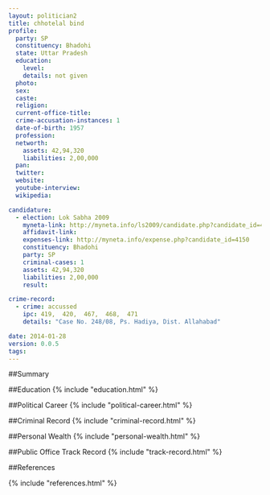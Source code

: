 ```yaml
---
layout: politician2
title: chhotelal bind
profile: 
  party: SP
  constituency: Bhadohi
  state: Uttar Pradesh
  education: 
    level: 
    details: not given
  photo: 
  sex: 
  caste: 
  religion: 
  current-office-title: 
  crime-accusation-instances: 1
  date-of-birth: 1957
  profession: 
  networth: 
    assets: 42,94,320
    liabilities: 2,00,000
  pan: 
  twitter: 
  website: 
  youtube-interview: 
  wikipedia: 

candidature: 
  - election: Lok Sabha 2009
    myneta-link: http://myneta.info/ls2009/candidate.php?candidate_id=4150
    affidavit-link: 
    expenses-link: http://myneta.info/expense.php?candidate_id=4150
    constituency: Bhadohi 
    party: SP
    criminal-cases: 1
    assets: 42,94,320
    liabilities: 2,00,000
    result:  

crime-record: 
  - crime: accussed
    ipc: 419,  420,  467,  468,  471
    details: "Case No. 248/08, Ps. Hadiya, Dist. Allahabad" 

date: 2014-01-28
version: 0.0.5
tags: 
---
```

##Summary


##Education
{% include "education.html" %}


##Political Career
{% include "political-career.html" %}


##Criminal Record
{% include "criminal-record.html" %}


##Personal Wealth
{% include "personal-wealth.html" %}


##Public Office Track Record
{% include "track-record.html" %}


##References


{% include "references.html" %}